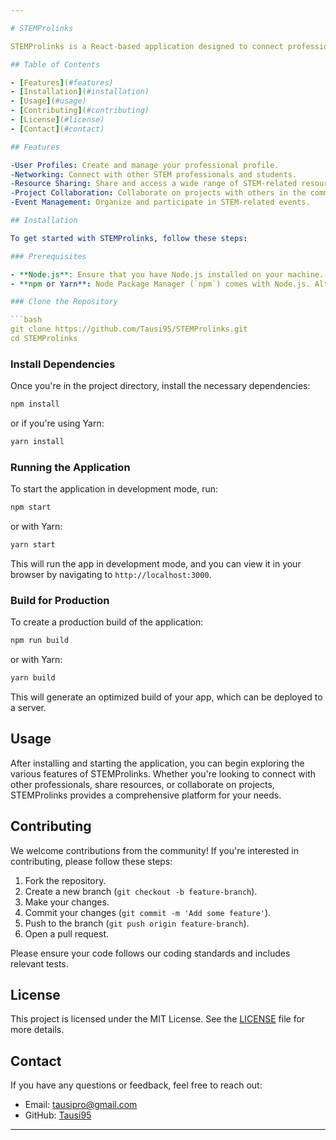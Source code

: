 ```yaml
---

# STEMProlinks

STEMProlinks is a React-based application designed to connect professionals, students, and enthusiasts in the STEM (Science, Technology, Engineering, and Mathematics) fields. The platform allows users to share resources, collaborate on projects, and network with like-minded individuals.

## Table of Contents

- [Features](#features)
- [Installation](#installation)
- [Usage](#usage)
- [Contributing](#contributing)
- [License](#license)
- [Contact](#contact)

## Features

-User Profiles: Create and manage your professional profile.
-Networking: Connect with other STEM professionals and students.
-Resource Sharing: Share and access a wide range of STEM-related resources.
-Project Collaboration: Collaborate on projects with others in the community.
-Event Management: Organize and participate in STEM-related events.

## Installation

To get started with STEMProlinks, follow these steps:

### Prerequisites

- **Node.js**: Ensure that you have Node.js installed on your machine. You can download it from [here](https://nodejs.org/).
- **npm or Yarn**: Node Package Manager (`npm`) comes with Node.js. Alternatively, you can use Yarn, which can be installed from [here](https://yarnpkg.com/).

### Clone the Repository

```bash
git clone https://github.com/Tausi95/STEMProlinks.git
cd STEMProlinks
```

### Install Dependencies

Once you're in the project directory, install the necessary dependencies:

```bash
npm install
```

or if you're using Yarn:

```bash
yarn install
```

### Running the Application

To start the application in development mode, run:

```bash
npm start
```

or with Yarn:

```bash
yarn start
```

This will run the app in development mode, and you can view it in your browser by navigating to `http://localhost:3000`.

### Build for Production

To create a production build of the application:

```bash
npm run build
```

or with Yarn:

```bash
yarn build
```

This will generate an optimized build of your app, which can be deployed to a server.

## Usage

After installing and starting the application, you can begin exploring the various features of STEMProlinks. Whether you're looking to connect with other professionals, share resources, or collaborate on projects, STEMProlinks provides a comprehensive platform for your needs.

## Contributing

We welcome contributions from the community! If you're interested in contributing, please follow these steps:

1. Fork the repository.
2. Create a new branch (`git checkout -b feature-branch`).
3. Make your changes.
4. Commit your changes (`git commit -m 'Add some feature'`).
5. Push to the branch (`git push origin feature-branch`).
6. Open a pull request.

Please ensure your code follows our coding standards and includes relevant tests.

## License

This project is licensed under the MIT License. See the [LICENSE](LICENSE) file for more details.

## Contact

If you have any questions or feedback, feel free to reach out:

- Email: tausipro@gmail.com
- GitHub: [Tausi95](https://github.com/Tausi95)

---
```

